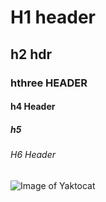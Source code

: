 # H1 header
## h2 hdr
### hthree HEADER
#### h4 Header
##### h5 
###### H6 Header
![Image of Yaktocat](https://octodex.github.com/images/yaktocat.png)
